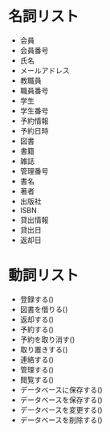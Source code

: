 # 名詞リスト
- 会員
- 会員番号
- 氏名
- メールアドレス
- 教職員
- 職員番号
- 学生
- 学生番号
- 予約情報
- 予約日時
- 図書
- 書籍
- 雑誌
- 管理番号
- 書名
- 著者
- 出版社
- ISBN
- 貸出情報
- 貸出日
- 返却日

# 動詞リスト
- 登録する()
- 図書を借りる()
- 返却する()
- 予約する()
- 予約を取り消す()
- 取り置きする()
- 連絡する()
- 管理する()
- 閲覧する()
- データベースに保存する()
- データベースを保存する()
- データベースを変更する()
- データベースを削除する()

